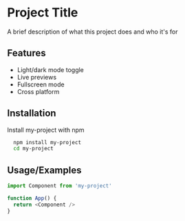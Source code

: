 
# Project Title

A brief description of what this project does and who it's for


## Features

- Light/dark mode toggle
- Live previews
- Fullscreen mode
- Cross platform


## Installation

Install my-project with npm

```bash
  npm install my-project
  cd my-project
```


## Usage/Examples

```javascript
import Component from 'my-project'

function App() {
  return <Component />
}
```


